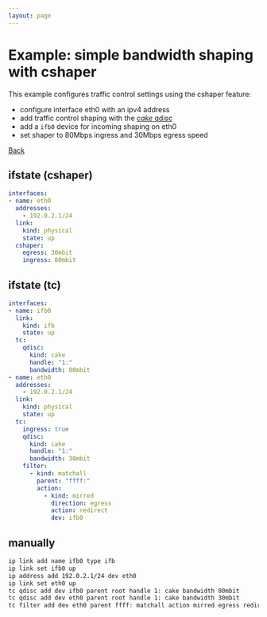 ```yaml
---
layout: page
---
```


# Example: simple bandwidth shaping with cshaper

This example configures traffic control settings using the cshaper feature:
- configure interface eth0 with an ipv4 address
- add traffic control shaping with the [*cake* qdisc](https://man7.org/linux/man-pages/man8/tc-cake.8.html)
- add a `ifb0` device for incoming shaping on eth0
- set shaper to 80Mbps ingress and 30Mbps egress speed

[Back](.)


## ifstate (cshaper)

```yaml
interfaces:
- name: eth0
  addresses:
    - 192.0.2.1/24
  link:
    kind: physical
    state: up
  cshaper:
    egress: 30mbit
    ingress: 80mbit
```


## ifstate (tc)

```yaml
interfaces:
- name: ifb0
  link:
    kind: ifb
    state: up
  tc:
    qdisc:
      kind: cake
      handle: "1:"
      bandwidth: 80mbit
- name: eth0
  addresses:
    - 192.0.2.1/24
  link:
    kind: physical
    state: up
  tc:
    ingress: true
    qdisc:
      kind: cake
      handle: "1:"
      bandwidth: 30mbit
    filter:
      - kind: matchall
        parent: "ffff:"
        action:
          - kind: mirred
            direction: egress
            action: redirect
            dev: ifb0
```


## manually

```bash
ip link add name ifb0 type ifb
ip link set ifb0 up
ip address add 192.0.2.1/24 dev eth0
ip link set eth0 up
tc qdisc add dev ifb0 parent root handle 1: cake bandwidth 80mbit
tc qdisc add dev eth0 parent root handle 1: cake bandwidth 30mbit
tc filter add dev eth0 parent ffff: matchall action mirred egress redirect dev ifb0
```
